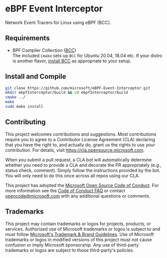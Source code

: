 # eBPF Event Interceptor
Network Event Tracers for Linux using eBPF (BCC).

## Requirements
* BPF Compiler Collection ([BCC](https://github.com/iovisor/bcc))<br>
  The included `Cmake` sets up `BCC` for Ubuntu 20.04, 18.04 etc. If your distro is another flavor, [install BCC](https://github.com/iovisor/bcc/blob/master/INSTALL.md) as appropriate to your setup. 
## Install and Compile


```bash 
git clone https://github.com/microsoft/eBPF-Event-Interceptor.git
mkdir ebpfInterceptor/build && cd ebpfInterceptor/build 
cmake ../
make 
sudo make install
```


## Contributing

This project welcomes contributions and suggestions.  Most contributions require you to agree to a
Contributor License Agreement (CLA) declaring that you have the right to, and actually do, grant us
the rights to use your contribution. For details, visit https://cla.opensource.microsoft.com.

When you submit a pull request, a CLA bot will automatically determine whether you need to provide
a CLA and decorate the PR appropriately (e.g., status check, comment). Simply follow the instructions
provided by the bot. You will only need to do this once across all repos using our CLA.

This project has adopted the [Microsoft Open Source Code of Conduct](https://opensource.microsoft.com/codeofconduct/).
For more information see the [Code of Conduct FAQ](https://opensource.microsoft.com/codeofconduct/faq/) or
contact [opencode@microsoft.com](mailto:opencode@microsoft.com) with any additional questions or comments.

## Trademarks

This project may contain trademarks or logos for projects, products, or services. Authorized use of Microsoft 
trademarks or logos is subject to and must follow 
[Microsoft's Trademark & Brand Guidelines](https://www.microsoft.com/en-us/legal/intellectualproperty/trademarks/usage/general).
Use of Microsoft trademarks or logos in modified versions of this project must not cause confusion or imply Microsoft sponsorship.
Any use of third-party trademarks or logos are subject to those third-party's policies.
